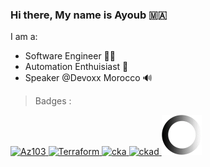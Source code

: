 ### Hi there, My name is Ayoub 🇲🇦

I am a:

- Software Engineer :person_curly_hair:
- Automation Enthuisiast :mage:
- Speaker @Devoxx Morocco 🔊 

> Badges :

<p>
    <a href="https://www.youracclaim.com/badges/d172de01-4d93-43e9-9169-b290c173d84b">
        <img src="https://githubimagessa.blob.core.windows.net/badges/rsz_az103.png" alt="Az103">
    </a>
    <a href="https://www.youracclaim.com/badges/5e2c04cf-8647-46bf-afc4-c12619fbcbe2">
        <img src="https://githubimagessa.blob.core.windows.net/badges/hashicorp-certified-terraform-associate.png" alt="Terraform">
    </a>
    <a href="https://www.youracclaim.com/badges/ffe8ecf9-52c4-4528-b16c-12eda26dcd10">
        <img src="https://githubimagessa.blob.core.windows.net/badges/rsz_cka.png" alt="cka">
    </a>
    <a href="https://www.youracclaim.com/badges/de7e21f4-9f6f-401c-9a7d-31012f0b4487">
        <img src="https://githubimagessa.blob.core.windows.net/badges/rsz_ckad.png" alt="ckad">
    </a>
    <a href="#">
        <img src="https://github.com/ayoubeddafali/ayoubeddafali/raw/master/loading.gif" alt="loading">
    </a>
</p>




